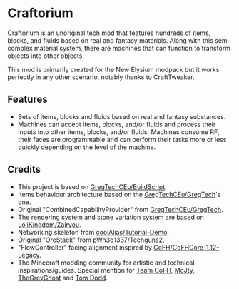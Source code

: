 # Craftorium

Craftorium is an unoriginal tech mod that features hundreds of items, blocks, and fluids based on real and fantasy materials. Along with this semi-complex material system, there are machines that can function to transform objects into other objects.

This mod is primarily created for the New Elysium modpack but it works perfectly in any other scenario, notably thanks to CraftTweaker.

## Features

* Sets of items, blocks and fluids based on real and fantasy substances.
* Machines can accept items, blocks, and/or fluids and process their inputs into other items, blocks, and/or fluids. Machines consume RF, their faces are programmable and can perform their tasks more or less quickly depending on the level of the machine.

## Credits

* This project is based on [GregTechCEu/BuildScript](https://github.com/GregTechCEu/Buildscripts).
* Items behaviour architecture based on the [GregTechCEu/GregTech](https://github.com/GregTechCEu/GregTech/tree/master/src/main/java/gregtech/api/items/metaitem/stats)'s one.
* Original "CombinedCapabilityProvider" from [GregTechCEu/GregTech](https://github.com/GregTechCEu/GregTech/blob/master/src/main/java/gregtech/api/capability/impl/CombinedCapabilityProvider.java).
* The rendering system and stone variation system are based on [LoliKingdom/Zairyou](https://github.com/LoliKingdom/Zairyou/tree/main).
* Networking skeleton from [coolAlias/Tutorial-Demo](https://github.com/coolAlias/Tutorial-Demo).
* Original "OreStack" from [pWn3d1337/Techguns2](https://github.com/pWn3d1337/Techguns2/blob/master/src/main/java/techguns/util/ItemStackOreDict.java).
* "FlowController" facing alignment inspired by [CoFH/CoFHCore-1.12-Legacy](https://github.com/CoFH/CoFHCore-1.12-Legacy/blob/1.12/src/main/java/cofh/core/util/helpers/BlockHelper.java).
* The Minecraft modding community for artistic and technical inspirations/guides. Special mention for [Team CoFH](https://github.com/CoFH), [McJty](https://github.com/McJty), [TheGreyGhost](https://github.com/TheGreyGhost) and [Tom Dodd](https://github.com/tomdodd4598).